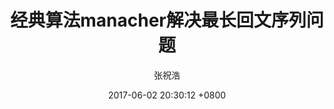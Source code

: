 ---
layout: post
title:  "经典算法manacher解决最长回文序列问题"
excerpt: 
date:   2017-06-02 20:30:12 +0800
categories: 经典算法
author: 张祝浩
headings:
  - manacher问题概述
  - 代码
tag: 
  - 算法
---